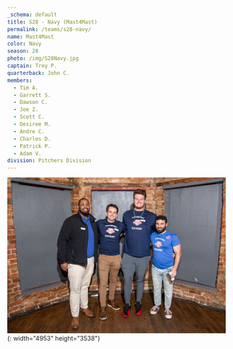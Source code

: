 ```yaml
---
_schema: default
title: S28 - Navy (Mast4Mast)
permalink: /teams/s28-navy/
name: Mast4Mast
color: Navy
season: 28
photo: /img/S28Navy.jpg
captain: Trey P.
quarterback: John C.
members:
  - Tim A.
  - Garrett S.
  - Dawson C.
  - Joe Z.
  - Scott C.
  - Desiree M.
  - Andre C.
  - Charles D.
  - Patrick P.
  - Adam V.
division: Pitchers Division
---
```

![](/img/da2-7066.jpg){: width="4953" height="3538"}
